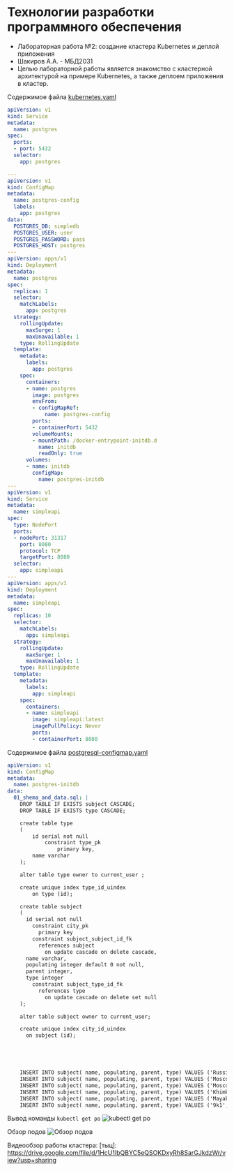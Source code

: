 # Технологии разработки программного обеспечения
* Лабораторная работа №2: создание кластера Kubernetes и деплой приложения
* Шакиров А.А. - МБД2031
* Целью лабораторной работы является знакомство с кластерной архитектурой на примере Kubernetes, а также деплоем приложения в кластер.

Содержимое файла [kubernetes.yaml](Kubernetes/kubernetes.yaml)
```yaml
apiVersion: v1
kind: Service
metadata:
  name: postgres
spec:
  ports:
  - port: 5432  
  selector:
    app: postgres

---
apiVersion: v1
kind: ConfigMap
metadata:
  name: postgres-config
  labels:
    app: postgres
data:
  POSTGRES_DB: simpledb
  POSTGRES_USER: user
  POSTGRES_PASSWORD: pass
  POSTGRES_HOST: postgres
---
apiVersion: apps/v1
kind: Deployment
metadata:
  name: postgres
spec:
  replicas: 1
  selector:
    matchLabels:
      app: postgres
  strategy:
    rollingUpdate:
      maxSurge: 1
      maxUnavailable: 1
    type: RollingUpdate
  template: 
    metadata: 
      labels:
        app: postgres
    spec:
      containers:
      - name: postgres
        image: postgres
        envFrom:
        - configMapRef:
            name: postgres-config
        ports:
        - containerPort: 5432
        volumeMounts:
        - mountPath: /docker-entrypoint-initdb.d
          name: initdb
          readOnly: true
      volumes:
      - name: initdb
        configMap:
          name: postgres-initdb
---
apiVersion: v1
kind: Service
metadata:
  name: simpleapi 
spec:
  type: NodePort
  ports:
  - nodePort: 31317
    port: 8080
    protocol: TCP
    targetPort: 8080
  selector:
    app: simpleapi
---
apiVersion: apps/v1
kind: Deployment
metadata:
  name: simpleapi
spec:
  replicas: 10
  selector:
    matchLabels:
      app: simpleapi
  strategy:
    rollingUpdate:
      maxSurge: 1
      maxUnavailable: 1
    type: RollingUpdate
  template: 
    metadata: 
      labels:
        app: simpleapi
    spec:
      containers:
      - name: simpleapi
        image: simpleapi:latest    
        imagePullPolicy: Never    
        ports:
        - containerPort: 8080

```

Содержимое файла [postgresql-configmap.yaml](Kubernetes/postgresql-configmap.yaml)
```yaml
apiVersion: v1
kind: ConfigMap
metadata:
  name: postgres-initdb
data:
  01_shema_and_data.sql: |
    DROP TABLE IF EXISTS subject CASCADE;
    DROP TABLE IF EXISTS type CASCADE;

    create table type
    (
        id serial not null
            constraint type_pk
                primary key,
        name varchar
    );

    alter table type owner to current_user ;

    create unique index type_id_uindex
        on type (id);

    create table subject
    (
      id serial not null
        constraint city_pk
          primary key
        constraint subject_subject_id_fk
          references subject
            on update cascade on delete cascade,
      name varchar,
      populating integer default 0 not null,
      parent integer,
      type integer
        constraint subject_type_id_fk
          references type
            on update cascade on delete set null
    );

    alter table subject owner to current_user;

    create unique index city_id_uindex
      on subject (id);





    INSERT INTO subject( name, populating, parent, type) VALUES ('Russia',99999999,null,null);
    INSERT INTO subject( name, populating, parent, type) VALUES ('Moscow',999999,1,null);
    INSERT INTO subject( name, populating, parent, type) VALUES ('Moscow region',99999,1,null);
    INSERT INTO subject( name, populating, parent, type) VALUES ('Khimki',9999,3,null);
    INSERT INTO subject( name, populating, parent, type) VALUES ('Mayakowskogo',99,4,null);
    INSERT INTO subject( name, populating, parent, type) VALUES ('9k1',9,5,null);

```


Вывод команды ```kubectl get po```
![kubectl get po](screens/kube1.png)

Обзор подов
![Обзор подов](screens/kube2.png)

Видеообзор работы кластера: [тыц]: https://drive.google.com/file/d/1HcU1IbQBYC5eQSOKDxyRh8SarGJkdzWr/view?usp=sharing
